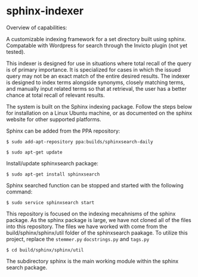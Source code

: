 sphinx-indexer
==============

Overview of capabilities:

A customizable indexing framework for a set directory built using sphinx. Compatable with Wordpress for search through the Invicto plugin (not yet tested). 

This indexer is designed for use in situations where total recall of the query is of primary importance. It is specialized for cases in which the issued query may not be an exact match of the entire desired results. The indexer is designed to index terms alongside synonyms, closely matching terms, and manually input related terms so that at retrieval, the user has a better chance at total recall of relevant results. 

The system is built on the Sphinx indexing package. Follow the steps below for installation on a Linux Ubuntu machine, or as documented on the sphinx website for other supported platforms. 


Sphinx can be added from the PPA repository: 

    $ sudo add-apt-repository ppa:builds/sphinxsearch-daily 
    
    $ sudo apt-get update
    
Install/update sphinxsearch package: 

    $ sudo apt-get install sphinxsearch
    
Sphinx searched function can be stopped and started with the following command:

  	$ sudo service sphinxsearch start
  	
This repository is focused on the indexing mecahnisms of the sphinx package. As the sphinx package is large, we have not cloned all of the files into this repository. The files we have worked with come from the build/sphinx/sphinx/util folder of the sphinxsearch paakage. To utilize this project, replace the ```stemmer.py``` ```docstrings.py``` and ```tags.py```

    $ cd build/sphinx/sphinx/util

The subdirectory sphinx is the main working module within the sphinx search package. 




